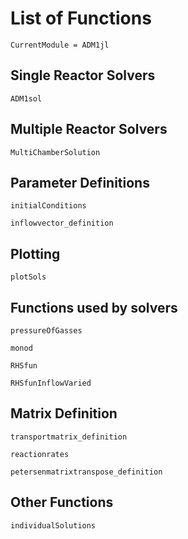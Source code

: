 # List of Functions
```@meta
CurrentModule = ADM1jl
```

## Single Reactor Solvers

```@docs
ADM1sol
```

## Multiple Reactor Solvers

```@docs
MultiChamberSolution
```

## Parameter Definitions

```@docs
initialConditions
```

```@docs
inflowvector_definition
```

## Plotting

```@docs
plotSols
```

## Functions used by solvers

```@docs
pressureOfGasses
```

```@docs
monod
```

```@docs
RHSfun
```

```@docs
RHSfunInflowVaried
```

## Matrix Definition

```@docs
transportmatrix_definition
```

```@docs
reactionrates
```

```@docs
petersenmatrixtranspose_definition
```

## Other Functions

```@docs
individualSolutions
```